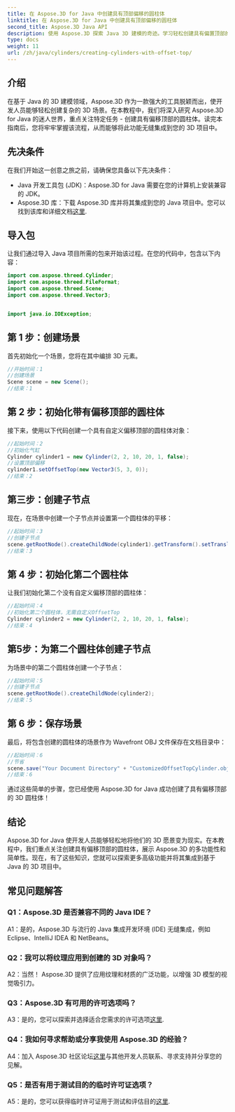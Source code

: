 ```yaml
---
title: 在 Aspose.3D for Java 中创建具有顶部偏移的圆柱体
linktitle: 在 Aspose.3D for Java 中创建具有顶部偏移的圆柱体
second_title: Aspose.3D Java API
description: 使用 Aspose.3D 探索 Java 3D 建模的奇迹。学习轻松创建具有偏置顶部的迷人圆柱体。
type: docs
weight: 11
url: /zh/java/cylinders/creating-cylinders-with-offset-top/
---
```

## 介绍

在基于 Java 的 3D 建模领域，Aspose.3D 作为一款强大的工具脱颖而出，使开发人员能够轻松创建复杂的 3D 场景。在本教程中，我们将深入研究 Aspose.3D for Java 的迷人世界，重点关注特定任务 - 创建具有偏移顶部的圆柱体。读完本指南后，您将牢牢掌握该流程，从而能够将此功能无缝集成到您的 3D 项目中。

## 先决条件

在我们开始这一创意之旅之前，请确保您具备以下先决条件：

- Java 开发工具包 (JDK)：Aspose.3D for Java 需要在您的计算机上安装兼容的 JDK。
- Aspose.3D 库：下载 Aspose.3D 库并将其集成到您的 Java 项目中。您可以找到该库和详细文档[这里](https://releases.aspose.com/3d/java/).

## 导入包

让我们通过导入 Java 项目所需的包来开始该过程。在您的代码中，包含以下内容：

```java
import com.aspose.threed.Cylinder;
import com.aspose.threed.FileFormat;
import com.aspose.threed.Scene;
import com.aspose.threed.Vector3;


import java.io.IOException;
```

## 第 1 步：创建场景

首先初始化一个场景，您将在其中编排 3D 元素。

```java
//开始时间：1
//创建场景
Scene scene = new Scene();
//结束：1
```

## 第 2 步：初始化带有偏移顶部的圆柱体

接下来，使用以下代码创建一个具有自定义偏移顶部的圆柱体对象：

```java
//起始时间：2
//初始化气缸
Cylinder cylinder1 = new Cylinder(2, 2, 10, 20, 1, false);
//设置顶部偏移
cylinder1.setOffsetTop(new Vector3(5, 3, 0));
//结束：2
```

## 第三步：创建子节点

现在，在场景中创建一个子节点并设置第一个圆柱体的平移：

```java
//起始时间：3
//创建子节点
scene.getRootNode().createChildNode(cylinder1).getTransform().setTranslation(10, 0, 0);
//结束：3
```

## 第 4 步：初始化第二个圆柱体

让我们初始化第二个没有自定义偏移顶部的圆柱体：

```java
//起始时间：4
//初始化第二个圆柱体，无需自定义OffsetTop
Cylinder cylinder2 = new Cylinder(2, 2, 10, 20, 1, false);
//结束：4
```

## 第5步：为第二个圆柱体创建子节点

为场景中的第二个圆柱体创建一个子节点：

```java
//起始时间：5
//创建子节点
scene.getRootNode().createChildNode(cylinder2);
//结束：5
```

## 第 6 步：保存场景

最后，将包含创建的圆柱体的场景作为 Wavefront OBJ 文件保存在文档目录中：

```java
//起始时间：6
//节省
scene.save("Your Document Directory" + "CustomizedOffsetTopCylinder.obj", FileFormat.WAVEFRONTOBJ);
//结束：6
```

通过这些简单的步骤，您已经使用 Aspose.3D for Java 成功创建了具有偏移顶部的 3D 圆柱体！

## 结论

Aspose.3D for Java 使开发人员能够轻松地将他们的 3D 愿景变为现实。在本教程中，我们重点关注创建具有偏移顶部的圆柱体，展示 Aspose.3D 的多功能性和简单性。现在，有了这些知识，您就可以探索更多高级功能并将其集成到基于 Java 的 3D 项目中。

## 常见问题解答

### Q1：Aspose.3D 是否兼容不同的 Java IDE？

A1：是的，Aspose.3D 与流行的 Java 集成开发环境 (IDE) 无缝集成，例如 Eclipse、IntelliJ IDEA 和 NetBeans。

### Q2：我可以将纹理应用到创建的 3D 对象吗？

A2：当然！ Aspose.3D 提供了应用纹理和材质的广泛功能，以增强 3D 模型的视觉吸引力。

### Q3：Aspose.3D 有可用的许可选项吗？

 A3：是的，您可以探索并选择适合您需求的许可选项[这里](https://purchase.aspose.com/buy).

### Q4：我如何寻求帮助或分享我使用 Aspose.3D 的经验？

 A4：加入 Aspose.3D 社区论坛[这里](https://forum.aspose.com/c/3d/18)与其他开发人员联系、寻求支持并分享您的见解。

### Q5：是否有用于测试目的的临时许可证选项？

 A5：是的，您可以获得临时许可证用于测试和评估目的[这里](https://purchase.aspose.com/temporary-license/).